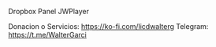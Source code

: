 Dropbox Panel JWPlayer

Donacion o Servicios: https://ko-fi.com/licdwalterg 
Telegram: https://t.me/WalterGarci
